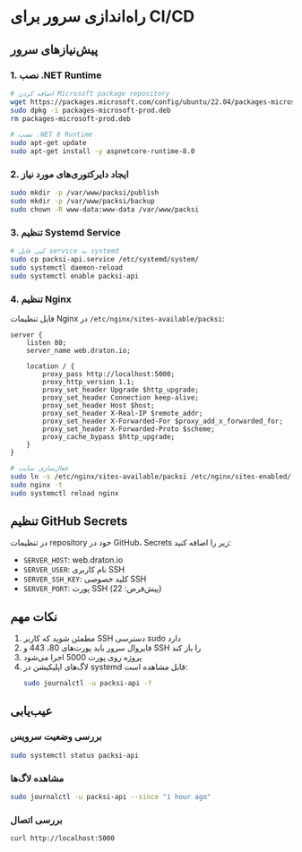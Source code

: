 # راه‌اندازی سرور برای CI/CD

## پیش‌نیازهای سرور

### 1. نصب .NET Runtime
```bash
# اضافه کردن Microsoft package repository
wget https://packages.microsoft.com/config/ubuntu/22.04/packages-microsoft-prod.deb -O packages-microsoft-prod.deb
sudo dpkg -i packages-microsoft-prod.deb
rm packages-microsoft-prod.deb

# نصب .NET 8 Runtime
sudo apt-get update
sudo apt-get install -y aspnetcore-runtime-8.0
```

### 2. ایجاد دایرکتوری‌های مورد نیاز
```bash
sudo mkdir -p /var/www/packsi/publish
sudo mkdir -p /var/www/packsi/backup
sudo chown -R www-data:www-data /var/www/packsi
```

### 3. تنظیم Systemd Service
```bash
# کپی فایل service به systemd
sudo cp packsi-api.service /etc/systemd/system/
sudo systemctl daemon-reload
sudo systemctl enable packsi-api
```

### 4. تنظیم Nginx
فایل تنظیمات Nginx در `/etc/nginx/sites-available/packsi`:

```nginx
server {
    listen 80;
    server_name web.draton.io;
    
    location / {
        proxy_pass http://localhost:5000;
        proxy_http_version 1.1;
        proxy_set_header Upgrade $http_upgrade;
        proxy_set_header Connection keep-alive;
        proxy_set_header Host $host;
        proxy_set_header X-Real-IP $remote_addr;
        proxy_set_header X-Forwarded-For $proxy_add_x_forwarded_for;
        proxy_set_header X-Forwarded-Proto $scheme;
        proxy_cache_bypass $http_upgrade;
    }
}
```

```bash
# فعال‌سازی سایت
sudo ln -s /etc/nginx/sites-available/packsi /etc/nginx/sites-enabled/
sudo nginx -t
sudo systemctl reload nginx
```

## تنظیم GitHub Secrets

در تنظیمات repository خود در GitHub، Secrets زیر را اضافه کنید:

- `SERVER_HOST`: web.draton.io
- `SERVER_USER`: نام کاربری SSH
- `SERVER_SSH_KEY`: کلید خصوصی SSH
- `SERVER_PORT`: پورت SSH (پیش‌فرض: 22)

## نکات مهم

1. مطمئن شوید که کاربر SSH دسترسی sudo دارد
2. فایروال سرور باید پورت‌های 80، 443 و SSH را باز کند
3. پروژه روی پورت 5000 اجرا می‌شود
4. لاگ‌های اپلیکیشن در systemd قابل مشاهده است:
   ```bash
   sudo journalctl -u packsi-api -f
   ```

## عیب‌یابی

### بررسی وضعیت سرویس
```bash
sudo systemctl status packsi-api
```

### مشاهده لاگ‌ها
```bash
sudo journalctl -u packsi-api --since "1 hour ago"
```

### بررسی اتصال
```bash
curl http://localhost:5000
```